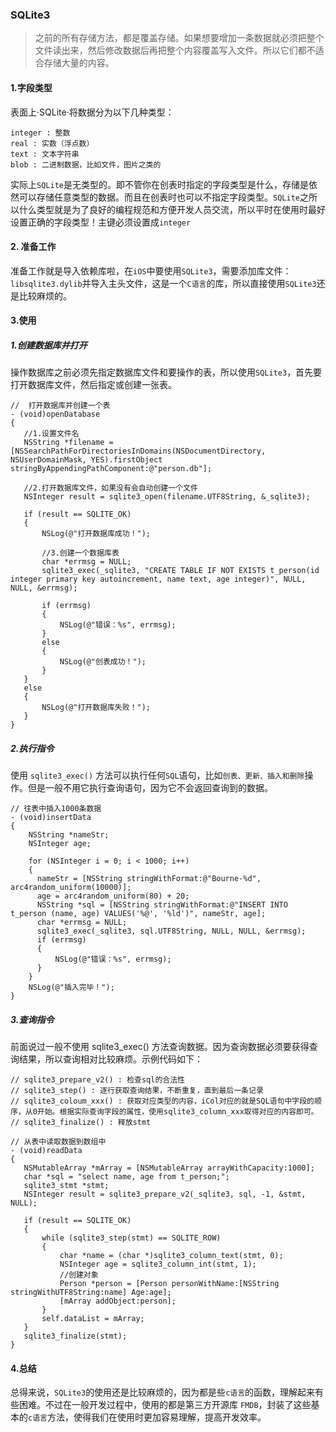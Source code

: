 ### SQLite3

> 之前的所有存储方法，都是覆盖存储。如果想要增加一条数据就必须把整个文件读出来，然后修改数据后再把整个内容覆盖写入文件。所以它们都不适合存储大量的内容。

#### 1.字段类型

表面上·SQLite·将数据分为以下几种类型：

```objc
integer : 整数
real : 实数（浮点数）
text : 文本字符串
blob : 二进制数据，比如文件，图片之类的
```

实际上`SQLite`是无类型的。即不管你在创表时指定的字段类型是什么，存储是依然可以存储任意类型的数据。而且在创表时也可以不指定字段类型。`SQLite`之所以什么类型就是为了良好的编程规范和方便开发人员交流，所以平时在使用时最好设置正确的字段类型！主键必须设置成`integer`


#### 2. 准备工作

准备工作就是导入依赖库啦，在`iOS`中要使用`SQLite3`，需要添加库文件：`libsqlite3.dylib`并导入主头文件，这是一个`C语言`的库，所以直接使用`SQLite3`还是比较麻烦的。

#### 3.使用

##### 1.创建数据库并打开

操作数据库之前必须先指定数据库文件和要操作的表，所以使用`SQLite3`，首先要打开数据库文件，然后指定或创建一张表。

```objc
//  打开数据库并创建一个表
- (void)openDatabase 
{
   //1.设置文件名
   NSString *filename = [NSSearchPathForDirectoriesInDomains(NSDocumentDirectory, NSUserDomainMask, YES).firstObject stringByAppendingPathComponent:@"person.db"];
   
   //2.打开数据库文件，如果没有会自动创建一个文件
   NSInteger result = sqlite3_open(filename.UTF8String, &_sqlite3);
   
   if (result == SQLITE_OK) 
   {
       NSLog(@"打开数据库成功！");
       
       //3.创建一个数据库表
       char *errmsg = NULL;
       sqlite3_exec(_sqlite3, "CREATE TABLE IF NOT EXISTS t_person(id integer primary key autoincrement, name text, age integer)", NULL, NULL, &errmsg);
       
       if (errmsg) 
       {
           NSLog(@"错误：%s", errmsg);
       } 
       else 
       {
           NSLog(@"创表成功！");
       }
   } 
   else 
   {
       NSLog(@"打开数据库失败！");
   }
}
```

##### 2.执行指令
使用 `sqlite3_exec()` 方法可以执行任何`SQL`语句，比如`创表、更新、插入和删除`操作。但是一般不用它执行查询语句，因为它不会返回查询到的数据。

```objc
// 往表中插入1000条数据
- (void)insertData 
{
    NSString *nameStr;
    NSInteger age;
    
    for (NSInteger i = 0; i < 1000; i++) 
    {
      nameStr = [NSString stringWithFormat:@"Bourne-%d", arc4random_uniform(10000)];
      age = arc4random_uniform(80) + 20;
      NSString *sql = [NSString stringWithFormat:@"INSERT INTO t_person (name, age) VALUES('%@', '%ld')", nameStr, age];
      char *errmsg = NULL;
      sqlite3_exec(_sqlite3, sql.UTF8String, NULL, NULL, &errmsg);
      if (errmsg) 
      {
          NSLog(@"错误：%s", errmsg);
      }
    }
    NSLog(@"插入完毕！");   
}
```

##### 3.查询指令
前面说过一般不使用 sqlite3_exec() 方法查询数据。因为查询数据必须要获得查询结果，所以查询相对比较麻烦。示例代码如下：

```objc
// sqlite3_prepare_v2() : 检查sql的合法性
// sqlite3_step() : 逐行获取查询结果，不断重复，直到最后一条记录
// sqlite3_coloum_xxx() : 获取对应类型的内容，iCol对应的就是SQL语句中字段的顺序，从0开始。根据实际查询字段的属性，使用sqlite3_column_xxx取得对应的内容即可。
// sqlite3_finalize() : 释放stmt

// 从表中读取数据到数组中
- (void)readData 
{
   NSMutableArray *mArray = [NSMutableArray arrayWithCapacity:1000];
   char *sql = "select name, age from t_person;";
   sqlite3_stmt *stmt;
   NSInteger result = sqlite3_prepare_v2(_sqlite3, sql, -1, &stmt, NULL);
   
   if (result == SQLITE_OK) 
   {
       while (sqlite3_step(stmt) == SQLITE_ROW) 
       {
           char *name = (char *)sqlite3_column_text(stmt, 0);
           NSInteger age = sqlite3_column_int(stmt, 1);
           //创建对象
           Person *person = [Person personWithName:[NSString stringWithUTF8String:name] Age:age];
           [mArray addObject:person];
       }
       self.dataList = mArray;
   }
   sqlite3_finalize(stmt);
}
```

#### 4.总结

总得来说，`SQLite3`的使用还是比较麻烦的，因为都是些`c语言`的函数，理解起来有些困难。不过在一般开发过程中，使用的都是第三方开源库 `FMDB`，封装了这些基本的`c语言`方法，使得我们在使用时更加容易理解，提高开发效率。




